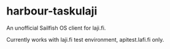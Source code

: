# harbour-taskulaji
An unofficial Sailfish OS client for laji.fi.

Currently works with laji.fi test environment, apitest.lafi.fi only.
